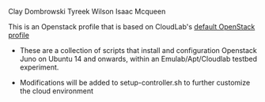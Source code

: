 Clay Dombrowski
Tyreek Wilson
Isaac Mcqueen

This is an Openstack profile that is based on CloudLab's [default OpenStack profile](https://gitlab.flux.utah.edu/johnsond/openstack-build-ubuntu)

- These are a collection of scripts that install and configuration
Openstack Juno on Ubuntu 14 and onwards, within an Emulab/Apt/Cloudlab
testbed experiment.

- Modifications will be added to setup-controller.sh to further customize the cloud environment
